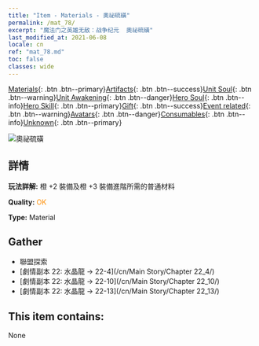 ```yaml
---
title: "Item - Materials - 奧祕硫磺"
permalink: /mat_78/
excerpt: "魔法门之英雄无敌：战争纪元  奧祕硫磺"
last_modified_at: 2021-06-08
locale: cn
ref: "mat_78.md"
toc: false
classes: wide
---
```

 [Materials](/ItemsCN/){: .btn .btn--primary}[Artifacts](/ItemsCN/Artifacts/){: .btn .btn--success}[Unit Soul](/ItemsCN/UnitSoul/){: .btn .btn--warning}[Unit Awakening](/ItemsCN/UnitAwakening/){: .btn .btn--danger}[Hero Soul](/ItemsCN/HeroSoul/){: .btn .btn--info}[Hero Skill](/ItemsCN/HeroSkill/){: .btn .btn--primary}[Gift](/ItemsCN/Gift/){: .btn .btn--success}[Event related](/ItemsCN/Events/){: .btn .btn--warning}[Avatars](/ItemsCN/Avatars/){: .btn .btn--danger}[Consumables](/ItemsCN/Consumables/){: .btn .btn--info}[Unknown](/ItemsCN/Unknown/){: .btn .btn--primary}

 ![奧祕硫磺](/images/t/i_cailiao_liuhuang3.png)

## 詳情
 **玩法詳解:** 橙 +2 裝備及橙 +3 裝備進階所需的普通材料

 **Quality:** <span style="color: #FF8C00">OK</span>

 **Type:** Material

## Gather

*    聯盟探索 
*    [劇情副本 22: 水晶龍 -> 22-4](/cn/Main Story/Chapter 22_4/) 
*    [劇情副本 22: 水晶龍 -> 22-10](/cn/Main Story/Chapter 22_10/) 
*    [劇情副本 22: 水晶龍 -> 22-13](/cn/Main Story/Chapter 22_13/) 

## This item contains:

  None

